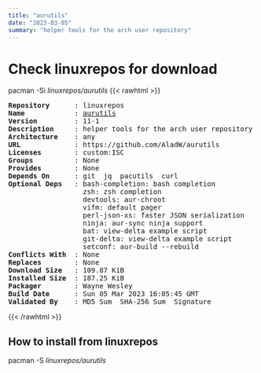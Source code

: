```yaml
---
title: "aurutils"
date: "2023-03-05"
summary: "helper tools for the arch user repository"
---
```


# Check linuxrepos for download

pacman -Si *linuxrepos/aurutils*
{{< rawhtml >}}
<pre class="highlight">
<b>Repository</b>      : linuxrepos
<b>Name</b>            : <a href="../../x86_64/aurutils-12.1-1-any.pkg.tar.zst">aurutils</a>
<b>Version</b>         : 11-1
<b>Description</b>     : helper tools for the arch user repository
<b>Architecture</b>    : any
<b>URL</b>             : https://github.com/AladW/aurutils
<b>Licenses</b>        : custom:ISC
<b>Groups</b>          : None
<b>Provides</b>        : None
<b>Depends On</b>      : git  jq  pacutils  curl
<b>Optional Deps</b>   : bash-completion: bash completion
                  zsh: zsh completion
                  devtools: aur-chroot
                  vifm: default pager
                  perl-json-xs: faster JSON serialization
                  ninja: aur-sync ninja support
                  bat: view-delta example script
                  git-delta: view-delta example script
                  setconf: aur-build --rebuild
<b>Conflicts With</b>  : None
<b>Replaces</b>        : None
<b>Download Size</b>   : 109.87 KiB
<b>Installed Size</b>  : 187.25 KiB
<b>Packager</b>        : Wayne Wesley <wayne6324@gmail.com>
<b>Build Date</b>      : Sun 05 Mar 2023 16:05:45 GMT
<b>Validated By</b>    : MD5 Sum  SHA-256 Sum  Signature
</pre>
{{< /rawhtml >}}
## How to install from linuxrepos

pacman -S *linuxrepos/aurutils*
